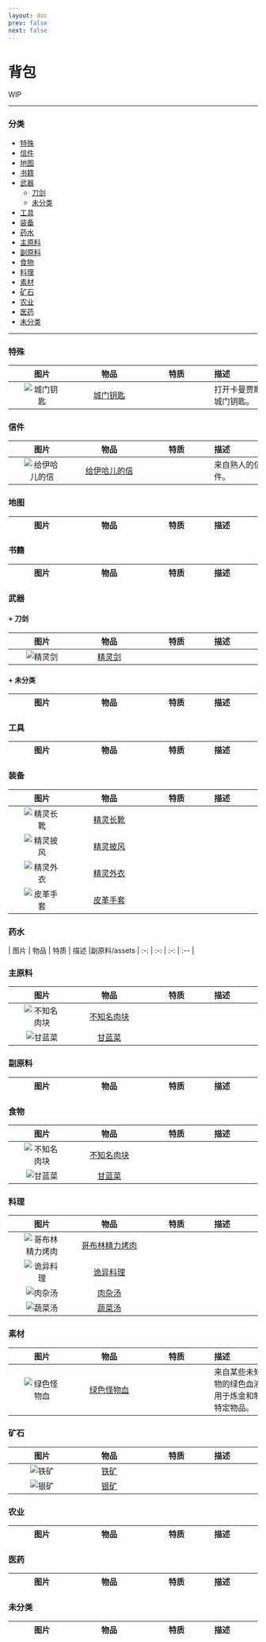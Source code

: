 ```yaml
---
layout: doc
prev: false
next: false
---
```


# 背包

WIP

---

### 分类

- [特殊](#特殊)
- [信件](#信件)
- [地图](#地图)
- [书籍](#书籍)
- [武器](#武器)
  - [刀剑](#刀剑)
  - [未分类](#未分类)
- [工具](#工具)
- [装备](#装备)
- [药水](#药水)
- [主原料](#主原料)
- [副原料](#副原料)
- [食物](#食物)
- [料理](#料理)
- [素材](#素材)
- [矿石](#矿石)
- [农业](#农业)
- [医药](#医药)
- [未分类](#未分类)

---

### 特殊

| 图片 | 物品 | 特质 | 描述 |
| :-: | :-: | :-: | :-- |
| ![城门钥匙](/img/item/key_a.png) | [城门钥匙]() | <Badge type="warning" text="消耗道具" /> | 打开卡曼贾斯的城门钥匙。 |

### 信件

| 图片 | 物品 | 特质 | 描述 |
| :-: | :-: | :-: | :-- |
| ![给伊哈儿的信](/img/item/letter_b.png) | [给伊哈儿的信]() |  | 来自熟人的信件。 |

### 地图

| 图片 | 物品 | 特质 | 描述 |
| :-: | :-: | :-: | :-- |

### 书籍

| 图片 | 物品 | 特质 | 描述 |
| :-: | :-: | :-: | :-- |

### 武器

#### + 刀剑

| 图片 | 物品 | 特质 | 描述 |
| :-: | :-: | :-: | :-- |
| ![精灵剑](/img/item/sword_elf.png) | [精灵剑]() | <Badge type="tip" text="耐久 30" /><br /><Badge type="tip" text="近战 10" /> |  |

#### + 未分类

| 图片 | 物品 | 特质 | 描述 |
| :-: | :-: | :-: | :-- |

### 工具

| 图片 | 物品 | 特质 | 描述 |
| :-: | :-: | :-: | :-- |

### 装备

| 图片 | 物品 | 特质 | 描述 |
| :-: | :-: | :-: | :-- |
| ![精灵长靴](/img/item/elf_boots.png) | [精灵长靴]() | <Badge type="tip" text="耐久 10" /><br /><Badge type="tip" text="防御 1" /> |  |
| ![精灵披风](/img/item/elf_cape.png) | [精灵披风]() | <Badge type="tip" text="耐久 10" /><br /><Badge type="tip" text="防御 2" /> |  |
| ![精灵外衣](/img/item/elf_cloth.png) | [精灵外衣]() | <Badge type="tip" text="耐久 20" /><br /><Badge type="tip" text="防御 1" /> |  |
| ![皮革手套](/img/item/leather_gloves.png) | [皮革手套]() | <Badge type="tip" text="耐久 10" /><br /><Badge type="tip" text="防御 1" /> |  |

### 药水

| 图片 | 物品 | 特质 | 描述 |副原料/assets
| :-: | :-: | :-: | :-- |

### 主原料

| 图片 | 物品 | 特质 | 描述 |
| :-: | :-: | :-: | :-- |
| ![不知名肉块](/img/item/monter_meat.png) | [不知名肉块]() | <Badge type="tip" text="+10 体力" /><br /><Badge type="danger" text="-20 精神" /> |  |
| ![甘蓝菜](/img/item/cabbage.png) | [甘蓝菜]() | <Badge type="tip" text="+5 体力" /> |  |

### 副原料

| 图片 | 物品 | 特质 | 描述 |
| :-: | :-: | :-: | :-- |

### 食物

| 图片 | 物品 | 特质 | 描述 |
| :-: | :-: | :-: | :-- |
| ![不知名肉块](/img/item/monter_meat.png) | [不知名肉块]() | <Badge type="tip" text="+10 体力" /><br /><Badge type="danger" text="-20 精神" /> |  |
| ![甘蓝菜](/img/item/cabbage.png) | [甘蓝菜]() | <Badge type="tip" text="+5 体力" /> |  |

### 料理

| 图片 | 物品 | 特质 | 描述 |
| :-: | :-: | :-: | :-- |
| ![哥布林精力烤肉](/img/item/goblin_roast.png) | [哥布林精力烤肉]() | <Badge type="tip" text="+100 体力" /> |  |
| ![诡异料理](/img/item/cooked_monster_meat.png) | [诡异料理]() | <Badge type="tip" text="+30 体力" /><br /><Badge type="danger" text="-10 精神" /> |  |
| ![肉杂汤](/img/item/soup_meat.png) | [肉杂汤]() | <Badge type="tip" text="+15 体力" /> |  |
| ![蔬菜汤](/img/item/soup_vege.png) | [蔬菜汤]() | <Badge type="tip" text="+10 体力" /><br /><Badge type="tip" text="+5 精神" /> |  |

### 素材

| 图片 | 物品 | 特质 | 描述 |
| :-: | :-: | :-: | :-- |
| ![绿色怪物血](/img/item/monster_blood_green.png) | [绿色怪物血]() |  | 来自某些未知怪物的绿色血液，用于炼金和制作特定物品。 |

### 矿石

| 图片 | 物品 | 特质 | 描述 |
| :-: | :-: | :-: | :-- |
| ![铁矿](/img/item/ore_iron.png) | [铁矿]() | <Badge type="info" text="可加工" /> |  |
| ![银矿](/img/item/ore_silver.png) | [银矿]() | <Badge type="info" text="可加工" /> |  |

### 农业

| 图片 | 物品 | 特质 | 描述 |
| :-: | :-: | :-: | :-- |

### 医药

| 图片 | 物品 | 特质 | 描述 |
| :-: | :-: | :-: | :-- |

### 未分类

| 图片 | 物品 | 特质 | 描述 |
| :-: | :-: | :-: | :-- |

<style type="text/css">
  img {max-width: 72px; max-height: 72px; margin: 0 auto;}
  th {min-width: 120px}
</style>
